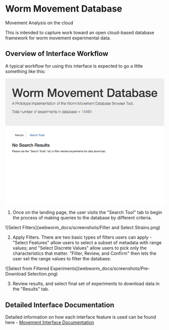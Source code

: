 # Worm Movement Database
Movement Analysis on the cloud

This is intended to capture work toward an open cloud-based database framework for worm movement experimental data.

## Overview of Interface Workflow

A typical workflow for using this interface is expected to go a little something
like this:

![Landing Page](webworm_docs/screenshots/LandingPage.png)

1. Once on the landing page, the user visits the "Search Tool" tab to begin the process of making queries to the database by different criteria.

  ![Select Filters](webworm_docs/screenshots/Filter and Select Strains.png)

2. Apply Filters. There are two basic types of filters users can apply - "Select Features" allow users to select a subset of metadata with range values; and "Select Discrete Values" allow users to pick only the characteristics that matter. "Filter, Review, and Confirm" then lets the user set the range values to filter the database.

  ![Select from Filtered Experiments](webworm_docs/screenshots/Pre-Download Selection.png)

3. Review results, and select final set of experiments to download data in the "Results" tab.

## Detailed Interface Documentation

Detailed information on how each interface feature is used can be found here - [Movement Interface Documentation](webworm_docs/Features.md)
